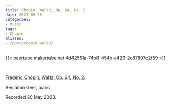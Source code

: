 ```yaml
---
title: Chopin, Waltz, Op. 64, No. 2
date: 2023-05-20
categories:
- Music
tags:
- Chopin
aliases:
- /post/chopin-waltz/
---
```


{{< peertube makertube.net 4d42551a-74b8-454b-a429-2e87807c2f59 >}}

<br>

[Frédéric Chopin, Waltz, Op. 64, No. 2](https://en.wikipedia.org/wiki/Waltz_in_C-sharp_minor,_Op._64,_No._2_(Chopin)).

Benjamin Geer, piano.

Recorded 20 May 2023.
